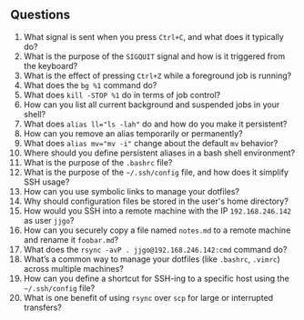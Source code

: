 ## Questions

1. What signal is sent when you press `Ctrl+C`, and what does it typically do?
2. What is the purpose of the `SIGQUIT` signal and how is it triggered from the keyboard?
3. What is the effect of pressing `Ctrl+Z` while a foreground job is running?
4. What does the `bg %1` command do?
5. What does `kill -STOP %1` do in terms of job control?
6. How can you list all current background and suspended jobs in your shell?
7. What does `alias ll="ls -lah"` do and how do you make it persistent?
8. How can you remove an alias temporarily or permanently?
9. What does `alias mv="mv -i"` change about the default `mv` behavior?
10. Where should you define persistent aliases in a bash shell environment?
11. What is the purpose of the `.bashrc` file?
12. What is the purpose of the `~/.ssh/config` file, and how does it simplify SSH usage?
13. How can you use symbolic links to manage your dotfiles?
14. Why should configuration files be stored in the user's home directory?
15. How would you SSH into a remote machine with the IP `192.168.246.142` as user `jjgo`?
16. How can you securely copy a file named `notes.md` to a remote machine and rename it `foobar.md`?
17. What does the `rsync -avP . jjgo@192.168.246.142:cmd` command do?
18. What’s a common way to manage your dotfiles (like `.bashrc`, `.vimrc`) across multiple machines?
19. How can you define a shortcut for SSH-ing to a specific host using the `~/.ssh/config` file?
20. What is one benefit of using `rsync` over `scp` for large or interrupted transfers?

